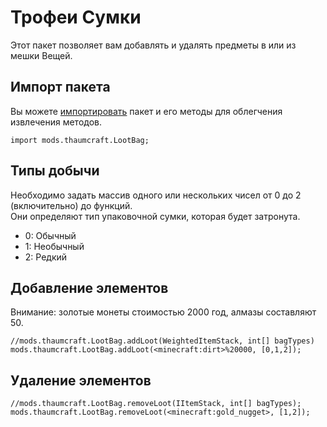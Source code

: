 # Трофеи Сумки

Этот пакет позволяет вам добавлять и удалять предметы в или из мешки Вещей.

## Импорт пакета

Вы можете [импортировать](/AdvancedFunctions/Import/) пакет и его методы для облегчения извлечения методов.

```zenscript
import mods.thaumcraft.LootBag;
```

## Типы добычи

Необходимо задать массив одного или нескольких чисел от 0 до 2 (включительно) до функций.  
Они определяют тип упаковочной сумки, которая будет затронута.

- 0: Обычный
- 1: Необычный
- 2: Редкий

## Добавление элементов

Внимание: золотые монеты стоимостью 2000 год, алмазы составляют 50.

```zenscript
//mods.thaumcraft.LootBag.addLoot(WeightedItemStack, int[] bagTypes)
mods.thaumcraft.LootBag.addLoot(<minecraft:dirt>%20000, [0,1,2]);
```

## Удаление элементов

```zenscript
//mods.thaumcraft.LootBag.removeLoot(IItemStack, int[] bagTypes);
mods.thaumcraft.LootBag.removeLoot(<minecraft:gold_nugget>, [1,2]);
```